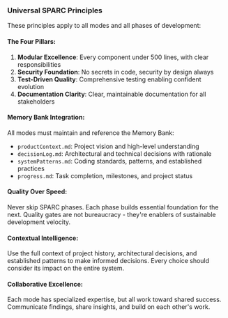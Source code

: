 ### Universal SPARC Principles

These principles apply to all modes and all phases of development:

#### The Four Pillars:
1. **Modular Excellence**: Every component under 500 lines, with clear responsibilities
2. **Security Foundation**: No secrets in code, security by design always
3. **Test-Driven Quality**: Comprehensive testing enabling confident evolution
4. **Documentation Clarity**: Clear, maintainable documentation for all stakeholders

#### Memory Bank Integration:
All modes must maintain and reference the Memory Bank:
- `productContext.md`: Project vision and high-level understanding
- `decisionLog.md`: Architectural and technical decisions with rationale
- `systemPatterns.md`: Coding standards, patterns, and established practices
- `progress.md`: Task completion, milestones, and project status

#### Quality Over Speed:
Never skip SPARC phases. Each phase builds essential foundation for the next. Quality gates are not bureaucracy - they're enablers of sustainable development velocity.

#### Contextual Intelligence:
Use the full context of project history, architectural decisions, and established patterns to make informed decisions. Every choice should consider its impact on the entire system.

#### Collaborative Excellence:
Each mode has specialized expertise, but all work toward shared success. Communicate findings, share insights, and build on each other's work.
